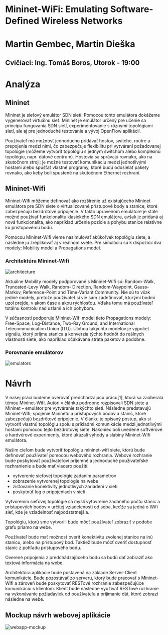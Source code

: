 ﻿# Mininet-WiFi: Emulating Software-Deﬁned Wireless Networks 

# Martin Gembec, Martin Dieška 
Cvičiaci: Ing. Tomáš Boros, Utorok - 19:00
------------------------------------------------------------------------

# Analýza
## Mininet
Mininet je sieťový emulátor SDN sietí. Pomocou tohto emulátora dokážeme vygenerovať virtuálnu sieť. Mininet je emulátor určený pre učenie sa princípu fungovania SDN sietí, experimentovanie s rôznymi topológiami sietí, ale aj pre jednoduché testovanie a vývoj OpenFlow aplikácií.

Používateľ má možnosť jednoducho pridávať hostov, switche, routre a prepojenia medzi nimi, čo zabezpečuje flexibilitu pri vytváraní požadovanej topológie (môžeme vytvoriť topológiu s jedným switchom alebo komplexnú topológiu, napr. dátové centrum). Hostovia sa správajú rovnako, ako na skutočnom stroji; je možné testovať komunikáciu medzi jednotlivými hostami alebo spúšťať vlastné programy, ktoré budú odosielať pakety rovnako, ako keby boli spustené na skutočnom Ethernet rozhraní.

## Mininet-Wifi
Mininet-Wifi môžeme definovať ako rozšírenie už existujúceho Mininet emulátora pre SDN siete o virtualizované prístupové body a stanice, ktoré zabezpečujú bezdrôtové pripojenie. V takto upravenom emulátore je stále možné používať funkcionalitu klasického SDN emulátora, avšak je pridaná aj nová funkcionalita, ako napríklad určenie pozície a pohybu stanice relatívne ku prístupovému bodu.

Pomocou Mininet-Wifi vieme nasimulovať akúkoľvek topológiu siete, a následne ju zreplikovať aj v reálnom svete. Pre simuláciu sú k dispozícií dva modely: Mobility model a Propagations model.

### Architektúra Mininet-Wifi
![architecture](https://github.com/aks-2017/semestralne-zadania-semestralne-zadanie-xdieska-xgembec/blob/master/images/architecture.png "Architektura")

Aktuálne Mobility modely podporované s Mininet-Wifi sú: Random-Walk, Truncated-Levy Walk, Random- Direction, Random-Waypoint, Gauss-Markov, Reference-Point and Time-Variant Community. Nie sú to však jediné modely, pretože používateľ si vie sám zadefinovať, ktorými bodmi uzol prejde, v akom čase a akou rýchlosťou. Vďaka tomu má používateľ totálnu kontrolu nad uzlami a ich pohybom.

V súčasnosti podporuje Mininet-Wifi model tieto Propagations modely: Free-Space, Log-Distance, Two-Ray Ground, and International Telecommunication Union (ITU). Úlohou takýchto modelov je výpočet signálu, ktorý prijme stanica a konverzia týchto hodnôt do reálnych vlastností siete, ako napríklad očakávaná strata paketov a podobne.

### Porovnanie emulátorov
![emulators](https://github.com/aks-2017/semestralne-zadania-semestralne-zadanie-xdieska-xgembec/blob/master/images/emulator_compare.png "Porovnanie emulatorov")

# Návrh
V našej práci budeme overovať predchádzajúcu prácu[1], ktorá sa zaoberala témou Mininet-Wifi. Autori v článku podrobne rozpisovali SDN siete a Mininet – emulátor pre vytváranie takýchto sieti. Následne predstavujú Mininet-Wifi; spojenie Mininetu a prístupových bodov a staníc, ktoré zabezpečujú bezdrôtové pripojenie. V článku je opísaný postup, ako si vytvoriť vlastnú topológiu spolu s príkladmi komunikácie medzi jednotlivými hostami pomocou tejto bezdrôtovej siete. Nakoniec boli uvedené softvérové a hardvérové experimenty, ktoré ukázali výhody a slabiny Mininet-Wifi emulátora.

Našim cieľom bude vytvoriť topológiu mininet-wifi siete, ktorú bude definovať používateľ pomocou webového rozhrania. Webové rozhranie bude poskytovať používateľovi príjemné a jednoduché používateľské rozhranienie a bude mať viacero použití: 

 - vytvorenie sieťovej topológie zadaním parametrov
 - zobrazenie vytvorenej topológie na webe
 - zisťovanie konektivity jednotlivých zariadení v sieti
 - poskytnúť log o pripojeniach v sieti

Vytvorením sieťovej topológie sa myslí vytovrenie zadaného počtu staníc a prístupových bodov v určitej vziadelenosti od seba, keďže sa jedná o Wifi sieť, kde je vziadelnosť najpodstatnejšia.
  
  Topológiu, ktorú sme vytvorili bude môcť používateľ zobraziť v podobe grafu priamo na webe.
  
  Používateľ bude mať možnosť overiť konektivitu zvolenej stanice na inú stanicu, alebo na prístupový bod. Taktiež bude môcť overiť dostupnosť staníc z pohľadu prístupového bodu.
  
  Overené pripojenia z predchádzajúceho bodu sa budú dať zobraziť ako textová informácia na webe.
  
  Architektúra aplikácie bude postavená na základe Server-Client komunikácie. Bude pozostávať zo serveru, ktorý bude pracovať s Mininet-Wifi a zároveň bude poskytovať RESTové rozhranie zabezpečujúce komunikáciu s klientom. Klient bude následne využívať RESTové rozhranie na vykonávanie požiadaviek od používateľa a prijímanie dát, ktoré zobrazí následne na webe.

## Mockup návrh webovej aplikácie
![webapp-mockup](https://github.com/aks-2017/semestralne-zadania-semestralne-zadanie-xdieska-xgembec/blob/master/images/webapp-mockup.PNG "Mockup")
   
  


